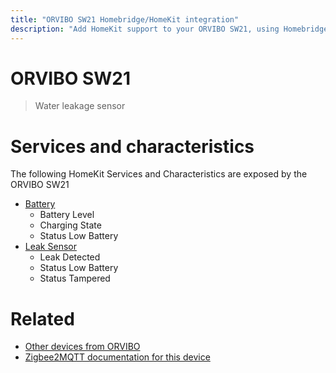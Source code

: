 ```yaml
---
title: "ORVIBO SW21 Homebridge/HomeKit integration"
description: "Add HomeKit support to your ORVIBO SW21, using Homebridge, Zigbee2MQTT and homebridge-z2m."
---
```

<!---
This file has been GENERATED using src/docgen/docgen.ts
DO NOT EDIT THIS FILE MANUALLY!
-->
# ORVIBO SW21
> Water leakage sensor


# Services and characteristics
The following HomeKit Services and Characteristics are exposed by
the ORVIBO SW21

* [Battery](../../battery.md)
  * Battery Level
  * Charging State
  * Status Low Battery
* [Leak Sensor](../../sensors.md)
  * Leak Detected
  * Status Low Battery
  * Status Tampered


# Related
* [Other devices from ORVIBO](../index.md#orvibo)
* [Zigbee2MQTT documentation for this device](https://www.zigbee2mqtt.io/devices/SW21.html)